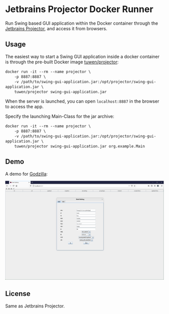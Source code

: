 # Jetbrains Projector Docker Runner

Run Swing based GUI application within the Docker container through the [Jetbrains Projector](https://github.com/JetBrains/projector-server), and access it from browsers.

## Usage

The easiest way to start a Swing GUI application inside a docker container is through the pre-built Docker image [tuwen/projector](https://hub.docker.com/repository/docker/tuwen/projector):

```
docker run -it --rm --name projector \
    -p 8887:8887 \
    -v /path/to/swing-gui-application.jar:/opt/projector/swing-gui-application.jar \
    tuwen/projector swing-gui-application.jar
```

When the server is launched, you can open `localhost:8887` in the browser to access the app.

Specify the launching Main-Class for the jar archive:

```
docker run -it --rm --name projector \
    -p 8887:8887 \
    -v /path/to/swing-gui-application.jar:/opt/projector/swing-gui-application.jar \
    tuwen/projector swing-gui-application.jar org.example.Main
```

## Demo

A demo for [Godzilla](https://github.com/BeichenDream/Godzilla):

![](demo.png)

## License

Same as Jetbrains Projector.
